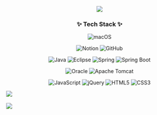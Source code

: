 


<div align=center>
<img src="https://capsule-render.vercel.app/api?type=waving&color=0:DCD6F7,100:A6B1E1&height=200&section=header&text=Taehee%20Github&fontSize=90&&fontColor=424874" />
</div>
  
<div align=center>
 
<h3 align="center"> ✨ Tech Stack ✨ </h3>
  
![macOS](https://img.shields.io/badge/mac%20os-000000?style=for-the-badge&logo=macos&logoColor=F0F0F0)

![Notion](https://img.shields.io/badge/Notion-%23000000.svg?style=for-the-badge&logo=notion&logoColor=white)
![GitHub](https://img.shields.io/badge/github-%23121011.svg?style=for-the-badge&logo=github&logoColor=white)

![Java](https://img.shields.io/badge/java-%23ED8B00.svg?style=for-the-badge&logo=java&logoColor=white)
![Eclipse](https://img.shields.io/badge/Eclipse-FE7A16.svg?style=for-the-badge&logo=Eclipse&logoColor=white)
![Spring](https://img.shields.io/badge/spring-%236DB33F.svg?style=for-the-badge&logo=spring&logoColor=white)
![Spring Boot](https://img.shields.io/badge/springBoot-%236DB33F.svg?style=for-the-badge&logo=spring&logoColor=white)

![Oracle](https://img.shields.io/badge/Oracle-F80000?style=for-the-badge&logo=oracle&logoColor=white)
![Apache Tomcat](https://img.shields.io/badge/apache%20tomcat-%23F8DC75.svg?style=for-the-badge&logo=apache-tomcat&logoColor=black)

![JavaScript](https://img.shields.io/badge/javascript-%23323330.svg?style=for-the-badge&logo=javascript&logoColor=%23F7DF1E)
![jQuery](https://img.shields.io/badge/jquery-%230769AD.svg?style=for-the-badge&logo=jquery&logoColor=white)
![HTML5](https://img.shields.io/badge/html5-%23E34F26.svg?style=for-the-badge&logo=html5&logoColor=white)
![CSS3](https://img.shields.io/badge/css3-%231572B6.svg?style=for-the-badge&logo=css3&logoColor=white)

</div>

<img src="https://github-readme-stats.vercel.app/api/top-langs/?username=taeheev&layout=compact"><br><br>
<img src="https://github-readme-stats.vercel.app/api?username=taeheev&show_icons=true">

